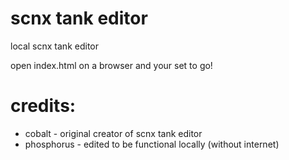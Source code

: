 # scnx tank editor
local scnx tank editor

open index.html on a browser and your set to go!

# credits:
- cobalt - original creator of scnx tank editor
- phosphorus - edited to be functional locally (without internet)
